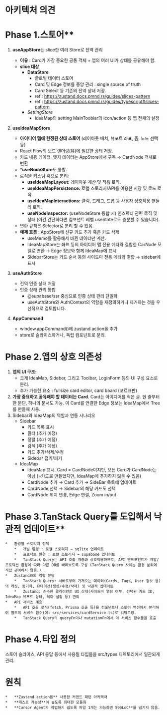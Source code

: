 # **아키텍처** 의견

# Phase 1.스토어**
1.  **useAppStore**는 slice한 여러 Store로 전역 관리 
    *   **이유** : Card가 가장 중요한 공통 객체 + 앱의 여러 UI가 상태를 공유해야 함. 
    *   **slice 대상**
        *   **DataStore**
            *   글로벌 데이터 스토어
            *   Card 및 Edge 정보를 중앙 관리 : single source of truth
            *   Card Select 등 기존의 전역 상태 저장.
            *   ref : https://zustand.docs.pmnd.rs/guides/slices-pattern
            *   ref : https://zustand.docs.pmnd.rs/guides/typescript#slices-pattern
        *   *SettingStore*
            *   IdeaMap의 setting MainTooblar의 icon/action 등 앱 전체의 설정

2.  **useIdeaMapStore**
    *   **아이디어 맵에 한정된 상태 스토어** (레이아웃 배치, 뷰포트 좌표, 줌, 노드 선택 등)
    *   React Flow의 보드 랜더링(뷰)에 필요한 상태 저장.
    *   카드 내용 데이터, 엣지 데이터는 AppStore에서 구독 → CardNode 객체로 변환
    *   ***useNodeStore**도 통합. 
    *   로직을 커스텀 훅으로 분리:
        *   **useIdeaMapLayout:** 레이아웃 계산 및 적용 로직.
        *   **useIdeaMapPersistence:** 로컬 스토리지/API를 이용한 저장 및 로드 로직.
        *   **useIdeaMapInteractions:** 클릭, 드래그, 드롭 등 사용자 상호작용 핸들러 로직.
        *   **useNodeInspector:** (useNodeStore 통합 시) 인스펙터 관련 로직 및 상태 (이건 간단하다면 컴포넌트 레벨 useState로도 충분할 수 있습니다).
    *   변환 규칙은 Selector로 분리 할 수 있음. 
    *   **예제 흐름** : AppStore에 신규 카드 추가 혹은 카드 삭제
        *   useMemo를 활용해서 바뀐 데이터만 계산.
        *   IdeaMapStore는 좌표 등의 아이디어 맵 전용 메타와 결합한 CarNode 모델로 변환 → Edge 정보와 함께 IdeaMap에 표시
        *   SidebarStore는 카드 순서 등의 사이드마 전용 메타와 결합 → sidebar에 표시

3. **useAuthStore**
    *   전역 인증 상태 저장 
    *   인증 상태 관리 통합
        *   @supabase/ssr 중심으로 인증 상태 관리 단일화
        *   useAuthStore와 AuthContext의 역할을 재정의하거나 제거하는 것을 우선적으로 검토합니다.

4. **AppCommand**
    *   window.appCommand()에 zustand action을 추가
    *   store로 슬라이스하거나, 독립 컴포넌트로 분리. 

# Phase 2.앱의 상호 의존성
1.  **앱의 UI 구조:** 
    *   크게 IdeaMap, Sideber, 그리고 Toolbar, LoginForm 등의 UI 구성 요소로 분리.
    *   추가 가능한 요소 : fullsize card editor, card board (코르크판)
2.  **가장 중요하고 공유해야 할 데이터는 Card**. Card는 아이디어를 적은 글. 한 줄부터 한 문단, 하나의 문서도 가능. 이 Card를 연결한 Edge 정보는 IdeaMap에서 Tree를 만들때 사용.
3. Sidebar와 IdeaMap의 역할과 연동 시나리오
    *   Sidebar
        *   카드 목록 표시
        *   필터 (추가 예정)
        *   정렬 (추가 예정)
        *   검색 (추가 예정)
        *   카드 추가/삭제/수정
        *   Sidebar 접기/펴기
    *   IdeaMap
        *   IdeaMap 표시. Card = CardNode이지만, 모든 Card가 CardNode는 아님 (=카드로 만들었지만, IdeaMap에 추가하지 않을 수 있음)
        *   CardNode 추가 → Card 추가 → SideBar 목록에 업데이트
        *   CardNode 선택 → Sidebar의 해당 카드도 선택
        *   CardNode 위치 변경, Edge 연결, Zoom in/out

# Phase 3.TanStack Query를 도입해서 낙관적 업데이트**
    *   환경별 스토리지 정책
        *   개발 환경 : 로컬 스토리지 → sqlite 업데이트
        *   프로덕트 환경 : 로컬 스토리지 → supabase 업데이트
        *   TanStack Query는 API 호출 계층과 상호작용하므로, API 엔드포인트가 개발/프로덕션 환경에 따라 다른 DB를 바라보도록 구성 (TanStack Query 자체는 환경 분리에 직접 관여하지 않음.)
    *   Zustand와의 역할 분담
        *   TanStack Query: 서버로부터 가져오는 데이터(Cards, Tags, User 정보 등)의 캐싱, 동기화, 뮤테이션(생성/수정/삭제) 및 낙관적 업데이트
        *   Zustand: 순수한 클라이언트 UI 상태(사이드바 열림 여부, 선택된 카드 ID, IdeaMap 뷰포트 상태, 테마 설정 등) 관리
    *   API 서비스 계층
        *   API 호출 로직(fetch, Prisma 호출 등)을 컴포넌트나 스토어 액션에서 분리하여 별도의 서비스 함수(예: src/services/cardService.ts)로 리펙토링. 
        *   TanStack Query의 queryFn이나 mutationFn에서 이 서비스 함수들을 호출

# Phase 4.타입 정의
스토어 슬라이스, API 응답 등에서 사용될 타입들을 src/types 디렉토리에서 일관되게 관리.

# 원칙
    *   **Zustand action을** 사용한 커맨드 패턴 아키텍처
    *   **테스트 가능성**이 높도록 최대한 모듈화
    *   **Cursor Agent가 작업하기 쉽도록 파일 1개는 가능하면 500LoC**를 넘기지 않음. 